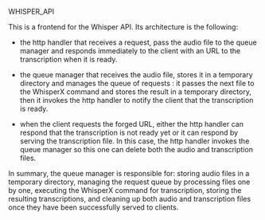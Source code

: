 WHISPER_API


This is a frontend for the Whisper API.
Its architecture is the following:
- the http handler that receives a request, pass the audio file to the queue manager and responds immediately to the client with an URL to the transcription when it is ready.
- the queue manager that receives the audio file, stores it in a temporary directory and manages the queue of requests : it passes the next file to the WhisperX command and stores the result in a temporary directory, then it invokes the http handler to notify the client that the transcription is ready.

- when the client requests the forged URL, either the http handler can respond that the transcription is not ready yet or it can respond by serving the transcription file. In this case, the http handler invokes the queue manager so this one can delete both the audio and transcription files.

In summary, the queue manager is responsible for: storing audio files in a temporary directory, managing the request queue by processing files one by one, executing the WhisperX command for transcription, storing the resulting transcriptions, and cleaning up both audio and transcription files once they have been successfully served to clients.
